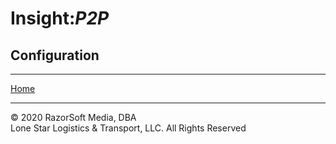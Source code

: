 # Insight:*P2P*  
## Configuration
____________________________________________________________________________________________________  
[Home][1]  


  
  
____________________________________________________________________________________________________   
© 2020 RazorSoft Media, DBA  
       Lone Star Logistics & Transport, LLC. All Rights Reserved  

[1]: ../../README.md

